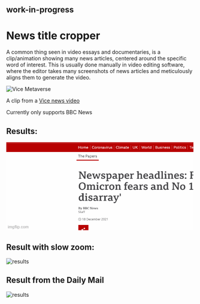 ## work-in-progress

# News title cropper

A common thing seen in video essays and documentaries, is a clip/animation showing many news articles, centered around the specific word of interest. This is usually done manually in video editing software, where the editor takes many screenshots of news articles and meticulously aligns them to generate the video.

![Vice Metaverse](media/Vox-Metaverse.gif)

A clip from a [Vice news video](https://www.youtube.com/watch?v=bolyiGMcjBs&t=158s&ab_channel=VICENews)

Currently only supports BBC News

## Results:

![results](media/Omicron.gif)

## Result with slow zoom:

![results](media/OmicronZoom.gif)

## Result from the Daily Mail

![results](media/Omicron-DM.gif)
